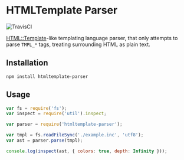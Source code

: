 # HTMLTemplate Parser

![TravisCI](https://travis-ci.org/Lapple/htmltemplate-parser.svg)

[HTML::Template](http://search.cpan.org/~samtregar/HTML-Template/Template.pm)-like templating language parser, that only attempts to parse `TMPL_*` tags, treating surrounding HTML as plain text.

## Installation

    npm install htmltemplate-parser

## Usage

```js
var fs = require('fs');
var inspect = require('util').inspect;

var parser = require('htmltemplate-parser');

var tmpl = fs.readFileSync('./example.inc', 'utf8');
var ast = parser.parse(tmpl);

console.log(inspect(ast, { colors: true, depth: Infinity }));
```
